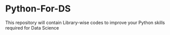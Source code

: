 # Python-For-DS

This repository will contain Library-wise codes to improve your Python skills required for Data Science
